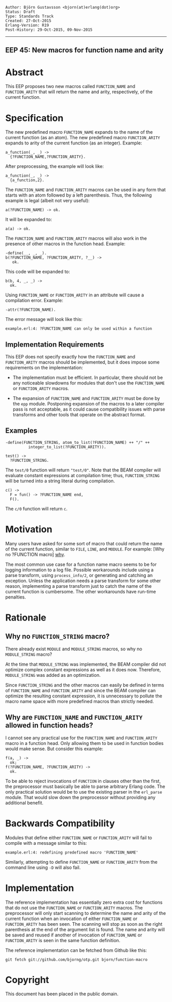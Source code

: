     Author: Björn Gustavsson <bjorn(at)erlang(dot)org>
    Status: Draft
    Type: Standards Track
    Created: 27-Oct-2015
    Erlang-Version: R19
    Post-History: 29-Oct-2015, 09-Nov-2015
****
EEP 45: New macros for function name and arity
----



Abstract
========

This EEP proposes two new macros called `FUNCTION_NAME` and
`FUNCTION_ARITY` that will return the name and arity, respectively, of
the current function.



Specification
=============

The new predefined macro `FUNCTION_NAME` expands to the name of the
current function (as an atom).  The new predefined macro
`FUNCTION_ARITY` expands to arity of the current function (as an
integer).  Example:

    a_function(_, _) ->
      {?FUNCTION_NAME,?FUNCTION_ARITY}.

After preprocessing, the example will look like:

    a_function(_, _) ->
      {a_function,2}.

The `FUNCTION_NAME` and `FUNCTION_ARITY` macros can be used in any
form that starts with an atom followed by a left parenthesis. Thus,
the following example is legal (albeit not very useful):

    a(?FUNCTION_NAME) -> ok.

It will be expanded to:

    a(a) -> ok.

The `FUNCTION_NAME` and `FUNCTION_ARITY` macros will also work in the
presence of other macros in the function head.  Example:

    -define(__, _, _).
    b(?FUNCTION_NAME, ?FUNCTION_ARITY, ?__) ->
       ok.

This code will be expanded to:

    b(b, 4, _, _) ->
      ok.

Using `FUNCTION_NAME` or `FUNCTION_ARITY` in an attribute will cause a
compilation error.  Example:

    -attr(?FUNCTION_NAME).


The error message will look like this:

    example.erl:4: ?FUNCTION_NAME can only be used within a function



Implementation Requirements
---------------------------

This EEP does not specify exactly how the `FUNCTION_NAME` and
`FUNCTION_ARITY` macros should be implemented, but it does impose some
requirements on the implementation:

* The implementation must be efficient.  In particular, there should
  not be any noticeable slowdowns for modules that don't use the
  `FUNCTION_NAME` or `FUNCTION_ARITY` macros.

* The expansion of `FUNCTION_NAME` and `FUNCTION_ARITY` must be done
  by the `epp` module.  Postponing expansion of the macros to a later
  compiler pass is not acceptable, as it could cause compatibility
  issues with parse transforms and other tools that operate on the
  abstract format.




Examples
--------

    -define(FUNCTION_STRING, atom_to_list(?FUNCTION_NAME) ++ "/" ++
              integer_to_list(?FUNCTION_ARITY)).

    test() ->
      ?FUNCTION_STRING.

The `test/0` function will return `"test/0"`.  Note that the
BEAM compiler will evaluate constant expressions at compilation time;
thus, `FUNCTION_STRING` will be turned into a string literal
during compilation.

    c() ->
      F = fun() -> ?FUNCTION_NAME end,
      F().

The `c/0` function will return `c`.



Motivation
==========

Many users have asked for some sort of macro that could return the
name of the current function, similar to `FILE`, `LINE`, and `MODULE`.
For example: [Why no ?FUNCTION macro] [why].

The most common use case for a function name macro seems to be for
logging information to a log file.  Possible workarounds include using
a parse transform, using `process_info/2`, or generating and catching
an exception.  Unless the application needs a parse transform for some
other reason, implementing a parse transform just to catch the name of
the current function is cumbersome.  The other workarounds have
run-time penalties.




Rationale
=========

Why no `FUNCTION_STRING` macro?
--------------------------------

There already exist `MODULE` and `MODULE_STRING` macros, so why
no `MODULE_STRING` macro?

At the time that `MODULE_STRING` was implemented, the BEAM
compiler did not optimize complex constant expressions as well
as it does now.  Therefore, `MODULE_STRING` was added as an
optimization.

Since `FUNCTION_STRING` and the other macros can easily be defined in
terms of `FUNCTION_NAME` and `FUNCTION_ARITY` and since the BEAM
compiler can optimize the resulting constant expression, it is
unnecessary to pollute the macro name space with more predefined
macros than strictly needed.


Why are `FUNCTION_NAME` and `FUNCTION_ARITY` allowed in function heads?
------------------------------------------------------------------------

I cannot see any practical use for the `FUNCTION_NAME` and
`FUNCTION_ARITY` macro in a function head.  Only allowing them to be
used in function bodies would make sense.  But consider this example:

    f(a, _) ->
      ok;
    f(?FUNCTION_NAME, ?FUNCTION_ARITY) ->
      ok.

To be able to reject invocations of `FUNCTION` in clauses other than
the first, the preprocessor must basically be able to parse arbitrary
Erlang code.  The only practical solution would be to use the existing
parser in the `erl_parse` module.  That would slow down the
preprocessor without providing any additional benefit.




Backwards Compatibility
=======================

Modules that define either `FUNCTION_NAME` or `FUNCTION_ARITY` will
fail to compile with a message similar to this:

    example.erl:4: redefining predefined macro 'FUNCTION_NAME'

Similarly, attempting to define `FUNCTION_NAME` or `FUNCTION_ARITY`
from the command line using `-D` will also fail.



Implementation
==============

The reference implementation has essentially zero extra cost for
functions that do not use the `FUNCTION_NAME` or `FUNCTION_ARITY`
macros.  The preprocessor will only start scanning to determine the
name and arity of the current function when an invocation of either
`FUNCTION_NAME` or `FUNCTION_ARITY` has been seen.  The scanning will
stop as soon as the right parenthesis at the end of the argument list
is found.  The name and arity will be saved and reused if another of
invocation of `FUNCTION_NAME` or `FUNCTION_ARITY` is seen in the same
function definition.

The reference implementation can be fetched from Github like this:

    git fetch git://github.com/bjorng/otp.git bjorn/function-macro



[why]: http://erlang.org/pipermail/erlang-questions/2007-September/029387.html "Why no ?FUNCTION macro"

Copyright
=========

This document has been placed in the public domain.



[EmacsVar]: <> "Local Variables:"
[EmacsVar]: <> "mode: indented-text"
[EmacsVar]: <> "indent-tabs-mode: nil"
[EmacsVar]: <> "sentence-end-double-space: t"
[EmacsVar]: <> "fill-column: 70"
[EmacsVar]: <> "coding: utf-8"
[EmacsVar]: <> "End:"
[VimVar]: <> " vim: set fileencoding=utf-8 expandtab shiftwidth=4 softtabstop=4: "

